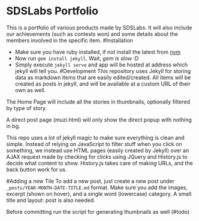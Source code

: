 SDSLabs Portfolio
=================

This is a portfolio of various products made by SDSLabs. It will also include
our achievements (such as contests won) and some details about the members involved
in the specific item.
#Installation
- Make sure you have ruby installed, if not install the latest from [nvm](https://nvm.io)
- Now run `gem install jekyll`. Wait, _gem is slow_ :D
- Simply execute `jekyll serve` and app will be hosted at address which jekyll will tell you.
#Development
This repository uses Jekyll for storing data as markdown items that are easily
edited/created. All items will be created as posts in jekyll, and will be available
at a custom URL of their own as well.

The Home Page will include all the stories in thumbnails, optionally filtered by
type of story.

A direct post page (muzi.html) will only show the direct popup with nothing in bg.

This repo uses a lot of jekyll magic to make sure everything is clean and simple.
Instead of relying on JavaScript to filter stuff when you click on something, we
instead use HTML pages (easily created by Jekyll) over an AJAX request
made by checking for clicks using JQuery and History.js to decide what content to show.
History.js takes care of making URLs, and the back button work for us.

#Adding a new Tile
To add a new post, just create a new post under `_posts/YEAR-MONTH-DATE-TITLE.md`
format. Make sure you add the images, excerpt (shown on hover), and a single word
(lowercase) category. A small title and layout: post is also needed.

Before committing run the script for generating thumbnails as well (#todo)

